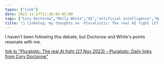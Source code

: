 ```yaml
---
types: ["link"]
date: 2023-11-27T11:26:05-05:00
tags: ["Cory Doctorow","Molly White","AI","artificial intelligence","OpenAI"]
title: "🔗 linkblog: my thoughts on 'Pluralistic: The real AI fight (27 Nov 2023) – Pluralistic: Daily links from Cory Doctorow'"
---
```

I haven't been following this debate, but Doctorow and White's points resonate with me.

[link to "Pluralistic: The real AI fight (27 Nov 2023) – Pluralistic: Daily links from Cory Doctorow"](https://pluralistic.net/2023/11/27/10-types-of-people/)
